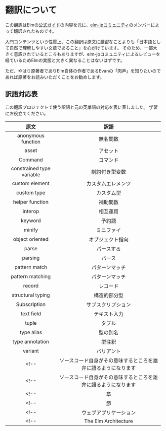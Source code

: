 # 翻訳について

この翻訳はElmの[公式ガイド](https://guide.elm-lang.org/)の内容を元に、[elm-jpコミュニティ](https://elm-lang.jp)のメンバーによって翻訳されたものです。

入門コンテンツという性質上、この翻訳は原文に厳密なことよりも「日本語として自然で理解しやすい文章であること」を心がけています。
そのため、一部大きく意訳されているところもありますが、elm-jpコミュニティによるレビューを経ているためElmの実態と大きく異なることはないはずです。

ただ、やはり原著者でありElm自体の作者であるEvanの「肉声」を知りたいのであれば原著をお読みいただくことをお勧めします。

## 訳語対応表

この翻訳プロジェクトで使う訳語と元の英単語の対応を表に表しました。
学習にお役立てください。

<!--
対訳表のうち、コメントアウトした行はウェブ上には表示されません `pretranslate` コマンドには読み込まれます。
翻訳者の間で共有したほうが良いが、あえて読者に見せる必要はないような対訳を記載しておくと便利です。

また、名詞はできるだけ単数形で記載してください。
複数形が "s" や "es" をつけるだけの名詞の場合は単数形でそのまま単純に原文を検索すれば複数形もマッチするため、
`pretranslate` コマンドがうまく原文から単語を見つけることができます。

"industry" <-> "industries"
"leaf" <-> "leaves"
"kitchen knife" <-> "kitchen knives"
のように特殊な活用をする単語の場合はコメントとして付記するといいでしょう。
-->

| 原文                      | 訳語               |
|:-------------------------:|:------------------:|
| anonymous function        | 無名関数           |
| asset                     | アセット           |
| Command                   | コマンド           |
| constrained type variable | 制約付き型変数     |
| custom element            | カスタムエレメンツ |
| custom type               | カスタム型         |
| helper function           | 補助関数           |
| interop                   | 相互運用           |
| keyword                   | 予約語             |
| minify                    | ミニファイ         |
| object oriented           | オブジェクト指向   |
| parse                     | パースする         |
| parsing                   | パース             |
| pattern match             | パターンマッチ     |
| pattern matching          | パターンマッチ     |
| record                    | レコード           |
| structural typing         | 構造的部分型       |
| Subscription              | サブスクリプション |
| text field                | テキスト入力       |
| tuple                     | タプル             |
| type alias                | 型の別名           |
| type annotation           | 型注釈             |
| variant                   | バリアント         |
<!-- | ソースコード自身がその意味するところを雄弁に語るようになります | self-documenting | -->
<!-- | ソースコード自身がその意味するところを雄弁に語るようになります | self-documented | -->
<!-- | 章 | chapter | -->
<!-- | 節 | section | -->
<!-- | ウェブアプリケーション | webapp          | -->
<!-- | The Elm Architecture | The Elm Architecture | -->
